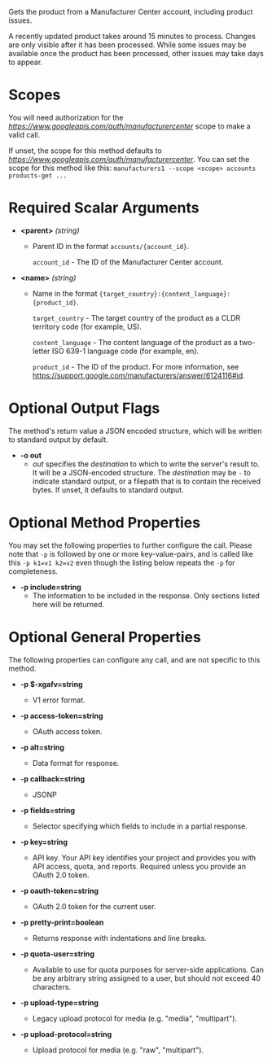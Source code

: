 Gets the product from a Manufacturer Center account, including product
issues.

A recently updated product takes around 15 minutes to process. Changes are
only visible after it has been processed. While some issues may be
available once the product has been processed, other issues may take days
to appear.
# Scopes

You will need authorization for the *https://www.googleapis.com/auth/manufacturercenter* scope to make a valid call.

If unset, the scope for this method defaults to *https://www.googleapis.com/auth/manufacturercenter*.
You can set the scope for this method like this: `manufacturers1 --scope <scope> accounts products-get ...`
# Required Scalar Arguments
* **&lt;parent&gt;** *(string)*
    - Parent ID in the format `accounts/{account_id}`.
        
        `account_id` - The ID of the Manufacturer Center account.
* **&lt;name&gt;** *(string)*
    - Name in the format `{target_country}:{content_language}:{product_id}`.
        
        `target_country`   - The target country of the product as a CLDR territory
                             code (for example, US).
        
        `content_language` - The content language of the product as a two-letter
                             ISO 639-1 language code (for example, en).
        
        `product_id`     -   The ID of the product. For more information, see
                             https://support.google.com/manufacturers/answer/6124116#id.

# Optional Output Flags

The method's return value a JSON encoded structure, which will be written to standard output by default.

* **-o out**
    - *out* specifies the *destination* to which to write the server's result to.
      It will be a JSON-encoded structure.
      The *destination* may be `-` to indicate standard output, or a filepath that is to contain the received bytes.
      If unset, it defaults to standard output.
# Optional Method Properties

You may set the following properties to further configure the call. Please note that `-p` is followed by one 
or more key-value-pairs, and is called like this `-p k1=v1 k2=v2` even though the listing below repeats the
`-p` for completeness.

* **-p include=string**
    - The information to be included in the response. Only sections listed here
        will be returned.

# Optional General Properties

The following properties can configure any call, and are not specific to this method.

* **-p $-xgafv=string**
    - V1 error format.

* **-p access-token=string**
    - OAuth access token.

* **-p alt=string**
    - Data format for response.

* **-p callback=string**
    - JSONP

* **-p fields=string**
    - Selector specifying which fields to include in a partial response.

* **-p key=string**
    - API key. Your API key identifies your project and provides you with API access, quota, and reports. Required unless you provide an OAuth 2.0 token.

* **-p oauth-token=string**
    - OAuth 2.0 token for the current user.

* **-p pretty-print=boolean**
    - Returns response with indentations and line breaks.

* **-p quota-user=string**
    - Available to use for quota purposes for server-side applications. Can be any arbitrary string assigned to a user, but should not exceed 40 characters.

* **-p upload-type=string**
    - Legacy upload protocol for media (e.g. &#34;media&#34;, &#34;multipart&#34;).

* **-p upload-protocol=string**
    - Upload protocol for media (e.g. &#34;raw&#34;, &#34;multipart&#34;).
